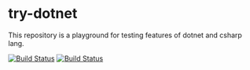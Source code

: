 # try-dotnet

This repository is a playground for testing features of dotnet and csharp lang.

[![Build Status](https://travis-ci.org/nikaburu/try-dotnet.svg?branch=master)](https://travis-ci.org/nikaburu/try-dotnet)
[![Build Status](https://dev.azure.com/nikaburu/GitHub/_apis/build/status/nikaburu.car-catalog)](https://dev.azure.com/nikaburu/GitHub/_build/latest?definitionId=4)
